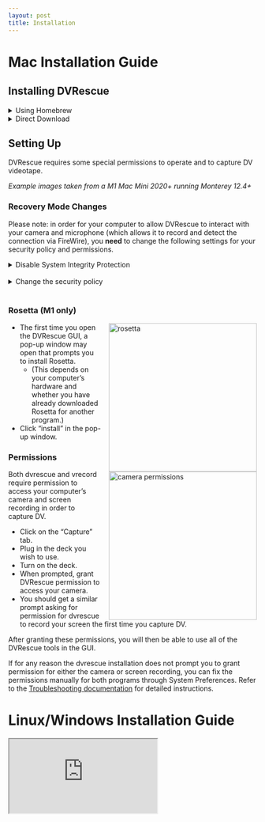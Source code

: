 ```yaml
---
layout: post
title: Installation
---
```


# Mac Installation Guide

## Installing DVRescue

<details markdown="1">

<summary markdown="span">Using Homebrew</summary>

#### Installing Homebrew

If you do not already have Homebrew installed, follow the steps below to install it. If you do, skip to the next section for updates/upgrades. 

- Establish an internet connection.
- Install Homebrew, by clicking on <a href="https://brew.sh/" target="_blank">this link</a> and copy the script provided.
- Paste the script into your macOS Terminal or Linux shell prompt.
- The script explains what it will do and then pauses before it does it. This process takes awhile to complete (roughly 20-40 minutes depending on your computer and internet speed).
- Check for any warnings or follow-up actions provided in the Terminal.
- To ensure everything is up to date, run the following commands in the Terminal (copy and paste them in one at a time, hit Return after each, and allow each to complete prior to running the next command):
  - `brew update`
  - `brew upgrade`
  - `brew cleanup`
  - `brew doctor`

#### Installing DVRescue

In the Terminal, run the following commands to install the command line tools for dvrescue:

  `brew tap mediaarea/homebrew-mediaarea`

  `brew install dvrescue`

Run all of the brew update commands again to make sure that everything is up-to-date and ready to go:

- `brew update`
- `brew upgrade`
- `brew cleanup`
- `brew doctor`

</details>

<details markdown="1">

<summary markdown="span">Direct Download</summary>

You can also install either the GUI version of the program or the Command Line Interface (CLI) <a href="https://mediaarea.net/DVRescue" target="_blank">directly from MediaArea.</a>

**Graphic User Interface (GUI)**

Please note that if you download the GUI, you do not need to download the CLI separately.

- Visit the <a href="https://mediaarea.net/DVRescue" target="_blank">MediaArea DVRescue page</a>
- Below the “Download” button, click “GUI” next to “very latest snapshots”
  - You can also access the most recent snapshots by going to the <a href="https://mediaarea.net/download/snapshots/binary/dvrescue/" target="_blank">MediaArea daily builds page</a>, clicking on “Parent Directory,” scrolling down to “dvrescue-gui,” and clicking on the folder.
- Click on the topmost folder (underneath the “ParentDirectory” folder), which should have the most recent date.
- Scroll down to the bottom of the page and select the .dmg file.
- Follow prompts for selecting the download location
- Navigate to where you saved the file
- Double-click on the file to open it
- In the window that pops up, drag the DVRescue application icon into the “Applications” folder.
  - If adding a new version, click “replace” when prompted.

**Command Line Tools (CLI)**

- Visit the <a href="https://mediaarea.net/DVRescue" target="_blank">MediaArea DVRescue page</a>
- Below the “Download” button, click “CLI” next to “very latest snapshots”
  - You can also access the most recent snapshots by going to the <a href="https://mediaarea.net/download/snapshots/binary/dvrescue/" target="_blank">MediaArea daily builds page</a>, clicking on “Parent Directory,” scrolling down to “dvrescue,” and clicking on the folder.
- Scroll down to the bottom of the page and select the **.dmg** file.
- Follow prompts for selecting the download location
- Navigate to where you saved the file
- Double-click on the file to open it
- Follow prompts for installation.

</details>

</details>

## Setting Up

DVRescue requires some special permissions to operate and to capture DV videotape.

*Example images taken from a M1 Mac Mini 2020+ running Monterey 12.4+*

### Recovery Mode Changes
Please note: in order for your computer to allow DVRescue to interact with your camera and microphone (which allows it to record and detect the connection via FireWire), you **need** to change the following settings for your security policy and permissions.

<details markdown="1"> 

<summary markdown="span">Disable System Integrity Protection</summary>

To disable SIP, do the following:
- Restart your computer in <a href="https://support.apple.com/en-us/102518" target="_blank">Recovery mode</a>. Methods will vary based on Mac model:
  - <a href="https://support.apple.com/guide/mac-help/use-macos-recovery-on-an-intel-based-mac-mchl338cf9a8/mac" target="_blank">Intel-based Mac computers</a>
  - <a href="https://support.apple.com/guide/mac-help/macos-recovery-a-mac-apple-silicon-mchl82829c17/mac" target="_blank">Mac with Apple Silicon</a>
- Launch Terminal from the Utilities menu.
- Run the command `csrutil disable`
- Enter password if requested
- Restart your computer

</details>
&nbsp;

<details markdown="1">

<summary markdown="span">Change the security policy</summary>

- Restart your computer in <a href="https://support.apple.com/en-us/102518" target="_blank">Recovery mode</a>. Methods will vary based on Mac model:
  - <a href="https://support.apple.com/guide/mac-help/use-macos-recovery-on-an-intel-based-mac-mchl338cf9a8/mac" target="_blank">Intel-based Mac computers</a>
  - <a href="https://support.apple.com/guide/mac-help/macos-recovery-a-mac-apple-silicon-mchl82829c17/mac" target="_blank">Mac with Apple Silicon</a>

- In the Recovery app, choose Utilities > Startup Security Utility.
- Select the system you want to use to set the security policy.
- If the disk is encrypted with FileVault, click Unlock, enter the password, then click Unlock.
- Click Security Policy
- Depending on the model of your computer, the Security Policy might be slightly different. Select your model:

<details markdown="1">

<summary markdown="span">M1 Mac</summary>

- Select **Reduced Security**: Allows any version of signed operating system software ever trusted by Apple to run.
- Under Reduced Security, there are two additional options. Ensure the box next to the first option is checked. If needed for remote access, check the second box as well:
  - **Allow user management of kernel extensions from identified developers**: Allow installation of software that uses legacy kernel extensions.
  - **Allow remote management of kernel extensions and automatic software updates**: Authorize remote management of legacy kernel extensions and software updates using a mobile device management (MDM) solution.
- Click OK.
- *If applicable for multiple users/your computer settings*: If you changed the security policy, click the User pop-up menu, choose an administrator account, enter the password for the administrator account, then click OK.

</details>

<details markdown="1">

<summary markdown="span">2019 Macbook Pro</summary>

- Select **Medium Security**: Allows any version of signed operating system software ever trusted by Apple to run.
- Under Medium Security, there are two additional options. Ensure the box next to the first option is checked. If needed for remote access, check the second box as well:
  - **Allow user management of kernel extensions from identified developers**: Allow installation of software that uses legacy kernel extensions.
  - **Allow remote management of kernel extensions and automatic software updates**: Authorize remote management of legacy kernel extensions and software updates using a mobile device management (MDM) solution.
- Click OK.
- *Only if the computer has multiple users and you are not logged in as an admin*: If you changed the security policy, click the User pop-up menu, choose an administrator account, enter the password for the administrator account, then click OK.

</details>

<details markdown="1">

<summary markdown="span">2017 Mac Pro</summary>

- Select **Reduced Security**: Allows any version of signed operating system software ever trusted by Apple to run.
- Under Reduced Security, there are two additional options. Ensure the box next to the first option is checked. If needed for remote access, check the second box as well:
  - **Allow user management of kernel extensions from identified developers**: Allow installation of software that uses legacy kernel extensions.
  - **Allow remote management of kernel extensions and automatic software updates**: Authorize remote management of legacy kernel extensions and software updates using a mobile device management (MDM) solution.
- Click OK.
- *Only if the computer has multiple users and you are not logged in as an admin*: If you changed the security policy, click the User pop-up menu, choose an administrator account, enter the password for the administrator account, then click OK.

</details>

- For all models, you must restart your Mac for the changes to take effect. Choose Apple menu  > Restart. Allow the computer to restart as normal.
- Once the computer is fully restarted, go to System Preferences again: System Preferences/Security Preferences
- Click on the General tab. If the system software message is still present, complete the following steps.
  - If it’s not already unlocked, click on the lock icon in the lower left hand corner of the window. Enter your password when prompted.
  - Click “Allow” near the bottom of the window.
  - Make sure to relock the lock to save the changes you have made to your Security Preferences.
- Restart your computer again.

Once the computer has restarted again, connect a DV device and turn it on. Open DVRescue and navigate to the Capture tab. See if the program detects your device and continue to follow the steps below.

</details>
&nbsp;

</details>
&nbsp;

### Rosetta (M1 only)

<a href="{{ site.baseurl }}/images/Rosetta.png"><img alt="rosetta" src="{{ site.baseurl }}/images/Rosetta.png" style="float: right; margin-left: 15px; width: 300px"></a>

- The first time you open the DVRescue GUI, a pop-up window may open that prompts you to install Rosetta.
  - (This depends on your computer’s hardware and whether you have already downloaded Rosetta for another program.)
- Click “install” in the pop-up window.

### Permissions

<a href="{{ site.baseurl }}/images/Camera-Permission.png"><img alt="camera permissions" src="{{ site.baseurl }}/images/Camera-Permission.png" style="float: right; margin-left: 15px; width: 300px"></a>

Both dvrescue and vrecord require permission to access your computer’s camera and screen recording in order to capture DV.

- Click on the “Capture” tab.
- Plug in the deck you wish to use.
- Turn on the deck.
- When prompted, grant DVRescue permission to access your camera.
- You should get a similar prompt asking for permission for dvrescue to record your screen the first time you capture DV.

After granting these permissions, you will then be able to use all of the DVRescue tools in the GUI.

If for any reason the dvrescue installation does not prompt you to grant permission for either the camera or screen recording, you can fix the permissions manually for both programs through System Preferences. Refer to the <a href="{{ site.baseurl }}/sections/troubleshooting.html" target="_blank">Troubleshooting documentation</a> for detailed instructions.

# Linux/Windows Installation Guide

<iframe class="embed-doc" src="https://docs.google.com/document/d/e/2PACX-1vQ-A2LHFSMbbjwW5dBfxUW2LXVDPTzmRV8to48DtzsvZjodG4ZtmJifqIOuaIatUaZRD4OMLBInqEnS/pub?embedded=true"></iframe>
